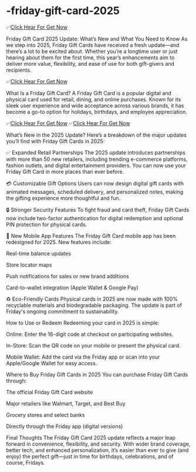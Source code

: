# -friday-gift-card-2025


✅[Click Hear For Get Now](file:///C:/Users/MCB/Desktop/CPA/landing%20page/Amazon%20Gift%20Card.html)

Friday Gift Card 2025 Update: What’s New and What You Need to Know
As we step into 2025, Friday Gift Cards have received a fresh update—and there’s a lot to be excited about. Whether you’re a longtime user or just hearing about them for the first time, this year’s enhancements aim to deliver more value, flexibility, and ease of use for both gift-givers and recipients.

✅[Click Hear For Get Now](file:///C:/Users/MCB/Desktop/CPA/landing%20page/Amazon%20Gift%20Card.html)

What Is a Friday Gift Card?
A Friday Gift Card is a popular digital and physical card used for retail, dining, and online purchases. Known for its sleek user experience and wide acceptance across various brands, it has become a go-to option for holidays, birthdays, and employee appreciation.

✅[Click Hear For Get Now](file:///C:/Users/MCB/Desktop/CPA/landing%20page/Amazon%20Gift%20Card.html)
✅[Click Hear For Get Now](file:///C:/Users/MCB/Desktop/CPA/landing%20page/Amazon%20Gift%20Card.html)

What’s New in the 2025 Update?
Here’s a breakdown of the major updates you’ll find with Friday Gift Cards in 2025:

✅ Expanded Retail Partnerships
The 2025 update introduces partnerships with more than 50 new retailers, including trending e-commerce platforms, fashion outlets, and digital entertainment providers. You can now use your Friday Gift Card in more places than ever before.

💳 Customizable Gift Options
Users can now design digital gift cards with animated messages, scheduled delivery, and personalized notes, making the gifting experience more thoughtful and fun.

🔒 Stronger Security Features
To fight fraud and card theft, Friday Gift Cards now include two-factor authentication for digital redemption and optional PIN protection for physical cards.

📱 New Mobile App Features
The Friday Gift Card mobile app has been redesigned for 2025. New features include:

Real-time balance updates

Store locator maps

Push notifications for sales or new brand additions

Card-to-wallet integration (Apple Wallet & Google Pay)

♻️ Eco-Friendly Cards
Physical cards in 2025 are now made with 100% recyclable materials and biodegradable packaging. The update is part of Friday's ongoing commitment to sustainability.

How to Use or Redeem
Redeeming your card in 2025 is simple:

Online: Enter the 16-digit code at checkout on participating websites.

In-Store: Scan the QR code on your mobile or present the physical card.

Mobile Wallet: Add the card via the Friday app or scan into your Apple/Google Wallet for easy access.

Where to Buy Friday Gift Cards in 2025
You can purchase Friday Gift Cards through:

The official Friday Gift Card website

Major retailers like Walmart, Target, and Best Buy

Grocery stores and select banks

Directly through the Friday app (digital versions)

Final Thoughts
The Friday Gift Card 2025 update reflects a major leap forward in convenience, flexibility, and security. With wider brand coverage, better tech, and enhanced personalization, it’s easier than ever to give (and enjoy) the perfect gift—just in time for birthdays, celebrations, and of course, Fridays.


